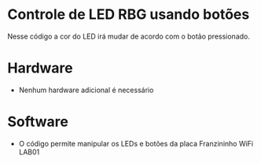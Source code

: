 # Controle de LED RBG usando botões
Nesse código a cor do LED irá mudar de acordo com o botão pressionado.

# Hardware
- Nenhum hardware adicional é necessário

# Software
- O código permite manipular os LEDs e botões da placa Franzininho WiFi LAB01
